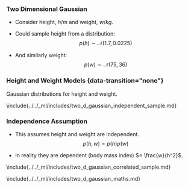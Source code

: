 ### Two Dimensional Gaussian

-   Consider height, $h/m$ and weight, $w/kg$.

-   Could sample height from a distribution:
    $$p(h) \sim {\mathcal{N}\left(1.7,0.0225\right)}$$

-   And similarly weight: $$p(w) \sim {\mathcal{N}\left(75,36\right)}$$

### Height and Weight Models {data-transition="none"}

<object class="svgplot"
data="../_ml/diagrams/height_weight_gaussian.svg">
</object>

Gaussian distributions for height and weight.

\include{../../_ml/includes/two_d_gaussian_independent_sample.md}

### Independence Assumption

-   This assumes height and weight are independent.
    $$p(h, w) = p(h)p(w)$$

-   In reality they are dependent (body mass index) $= \frac{w}{h^2}$.

\include{../../_ml/includes/two_d_gaussian_correlated_sample.md}

\include{../../_ml/includes/two_d_gaussian_maths.md}
